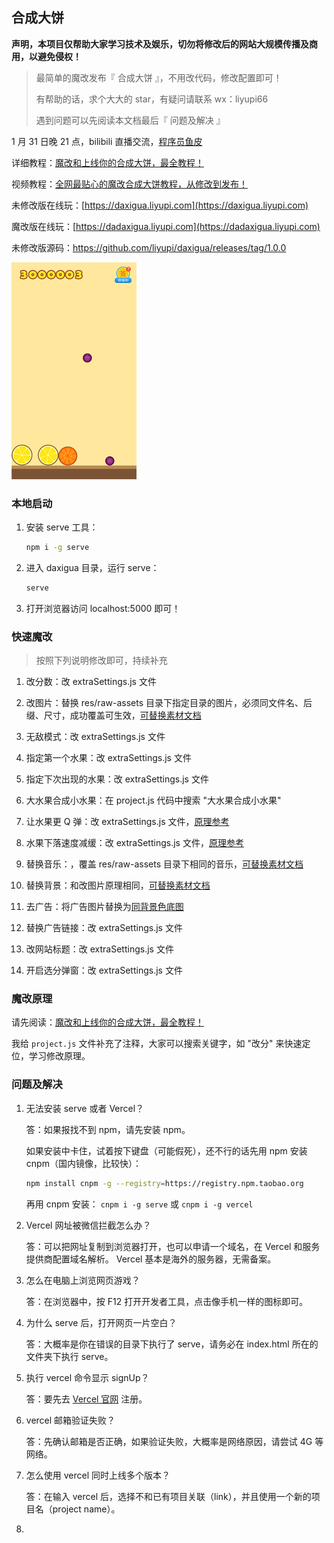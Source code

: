 ## 合成大饼

**声明，本项目仅帮助大家学习技术及娱乐，切勿将修改后的网站大规模传播及商用，以避免侵权！**

> 最简单的魔改发布『 合成大饼 』，不用改代码，修改配置即可！
>
> 有帮助的话，求个大大的 star，有疑问请联系 wx：liyupi66
>
> 遇到问题可以先阅读本文档最后『 问题及解决 』

1 月 31 日晚 21 点，bilibili 直播交流，[程序员鱼皮](https://space.bilibili.com/12890453)

详细教程：[魔改和上线你的合成大饼，最全教程！](https://mp.weixin.qq.com/s/H9VR1MWn-9bKSC_1l_MkJw)

视频教程：[全网最贴心的魔改合成大饼教程，从修改到发布！](https://www.bilibili.com/video/BV1Vy4y1n7KW/)

未修改版在线玩：[https://daxigua.liyupi.com](https://daxigua.liyupi.com)

魔改版在线玩：[https://dadaxigua.liyupi.com](https://dadaxigua.liyupi.com)

未修改版源码：https://github.com/liyupi/daxigua/releases/tag/1.0.0

![秀爆朋友圈](./assets/dadaxigua.png)

### 本地启动

1. 安装 serve 工具：

   ```bash
   npm i -g serve
   ```

2. 进入 daxigua 目录，运行 serve：

   ```bash
   serve
   ```

3. 打开浏览器访问 localhost:5000 即可！

### 快速魔改

> 按照下列说明修改即可，持续补充

1. 改分数：改 extraSettings.js 文件

2. 改图片：替换 res/raw-assets 目录下指定目录的图片，必须同文件名、后缀、尺寸，成功覆盖可生效，[可替换素材文档](https://docs.qq.com/sheet/DS0d2VVVJYmpvZ0pZ)

3. 无敌模式：改 extraSettings.js 文件

4. 指定第一个水果：改 extraSettings.js 文件

5. 指定下次出现的水果：改 extraSettings.js 文件

6. 大水果合成小水果：在 project.js 代码中搜索 "大水果合成小水果"

7. 让水果更 Q 弹：改 extraSettings.js 文件，[原理参考](https://docs.cocos.com/creator/api/zh/classes/PhysicsCircleCollider.html?h=circlecollider)

8. 水果下落速度减缓：改 extraSettings.js 文件，[原理参考](https://docs.cocos.com/creator/manual/zh/physics/physics/rigid-body.html?h=%E5%88%9A%E4%BD%93)

9. 替换音乐：，覆盖 res/raw-assets 目录下相同的音乐，[可替换素材文档](https://docs.qq.com/sheet/DS0d2VVVJYmpvZ0pZ)

10. 替换背景：和改图片原理相同，[可替换素材文档](https://docs.qq.com/sheet/DS0d2VVVJYmpvZ0pZ)

11. 去广告：将广告图片替换为[同背景色底图](https://636f-codenav-8grj8px727565176-1256524210.tcb.qcloud.la/0.png)

12. 替换广告链接：改 extraSettings.js 文件

13. 改网站标题：改 extraSettings.js 文件

14. 开启选分弹窗：改 extraSettings.js 文件

### 魔改原理

请先阅读：[魔改和上线你的合成大饼，最全教程！](https://mp.weixin.qq.com/s/H9VR1MWn-9bKSC_1l_MkJw)

我给 `project.js` 文件补充了注释，大家可以搜索关键字，如 "改分" 来快速定位，学习修改原理。

### 问题及解决

1. 无法安装 serve 或者 Vercel？

   答：如果报找不到 npm，请先安装 npm。

   如果安装中卡住，试着按下键盘（可能假死），还不行的话先用 npm 安装 cnpm（国内镜像，比较快）：

   ```bash
   npm install cnpm -g --registry=https://registry.npm.taobao.org
   ```

   再用 cnpm 安装： `cnpm i -g serve` 或 `cnpm i -g vercel`

2. Vercel 网址被微信拦截怎么办？

   答：可以把网址复制到浏览器打开，也可以申请一个域名，在 Vercel 和服务提供商配置域名解析。
   Vercel 基本是海外的服务器，无需备案。

3. 怎么在电脑上浏览网页游戏？

   答：在浏览器中，按 F12 打开开发者工具，点击像手机一样的图标即可。

4. 为什么 serve 后，打开网页一片空白？

   答：大概率是你在错误的目录下执行了 serve，请务必在 index.html 所在的文件夹下执行 serve。

5. 执行 vercel 命令显示 signUp？

   答：要先去 [Vercel 官网](https://vercel.com/) 注册。

6. vercel 邮箱验证失败？

   答：先确认邮箱是否正确，如果验证失败，大概率是网络原因，请尝试 4G 等网络。

7. 怎么使用 vercel 同时上线多个版本？

   答：在输入 vercel 后，选择不和已有项目关联（link），并且使用一个新的项目名（project name）。

8.
